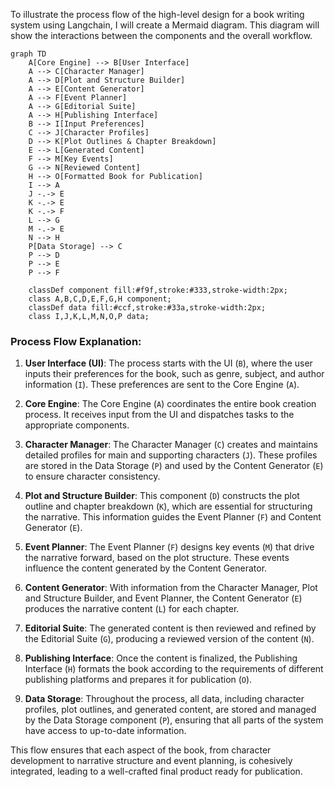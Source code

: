 To illustrate the process flow of the high-level design for a book writing system using Langchain, I will create a Mermaid diagram. This diagram will show the interactions between the components and the overall workflow.

```mermaid
graph TD
    A[Core Engine] --> B[User Interface]
    A --> C[Character Manager]
    A --> D[Plot and Structure Builder]
    A --> E[Content Generator]
    A --> F[Event Planner]
    A --> G[Editorial Suite]
    A --> H[Publishing Interface]
    B --> I[Input Preferences]
    C --> J[Character Profiles]
    D --> K[Plot Outlines & Chapter Breakdown]
    E --> L[Generated Content]
    F --> M[Key Events]
    G --> N[Reviewed Content]
    H --> O[Formatted Book for Publication]
    I --> A
    J -.-> E
    K -.-> E
    K -.-> F
    L --> G
    M -.-> E
    N --> H
    P[Data Storage] --> C
    P --> D
    P --> E
    P --> F

    classDef component fill:#f9f,stroke:#333,stroke-width:2px;
    class A,B,C,D,E,F,G,H component;
    classDef data fill:#ccf,stroke:#33a,stroke-width:2px;
    class I,J,K,L,M,N,O,P data;
```

### Process Flow Explanation:

1. **User Interface (UI)**: The process starts with the UI (`B`), where the user inputs their preferences for the book, such as genre, subject, and author information (`I`). These preferences are sent to the Core Engine (`A`).

2. **Core Engine**: The Core Engine (`A`) coordinates the entire book creation process. It receives input from the UI and dispatches tasks to the appropriate components.

3. **Character Manager**: The Character Manager (`C`) creates and maintains detailed profiles for main and supporting characters (`J`). These profiles are stored in the Data Storage (`P`) and used by the Content Generator (`E`) to ensure character consistency.

4. **Plot and Structure Builder**: This component (`D`) constructs the plot outline and chapter breakdown (`K`), which are essential for structuring the narrative. This information guides the Event Planner (`F`) and Content Generator (`E`).

5. **Event Planner**: The Event Planner (`F`) designs key events (`M`) that drive the narrative forward, based on the plot structure. These events influence the content generated by the Content Generator.

6. **Content Generator**: With information from the Character Manager, Plot and Structure Builder, and Event Planner, the Content Generator (`E`) produces the narrative content (`L`) for each chapter.

7. **Editorial Suite**: The generated content is then reviewed and refined by the Editorial Suite (`G`), producing a reviewed version of the content (`N`).

8. **Publishing Interface**: Once the content is finalized, the Publishing Interface (`H`) formats the book according to the requirements of different publishing platforms and prepares it for publication (`O`).

9. **Data Storage**: Throughout the process, all data, including character profiles, plot outlines, and generated content, are stored and managed by the Data Storage component (`P`), ensuring that all parts of the system have access to up-to-date information.

This flow ensures that each aspect of the book, from character development to narrative structure and event planning, is cohesively integrated, leading to a well-crafted final product ready for publication.